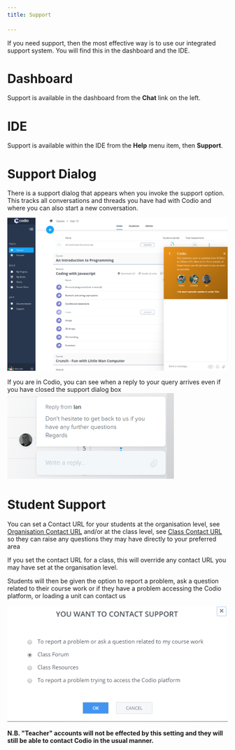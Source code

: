 ```yaml
---
title: Support

---
```


If you need support, then the most effective way is to use our integrated support system. You will find this in the dashboard and the IDE.

# Dashboard
Support is available in the dashboard from the **Chat** link on the left.

# IDE
Support is available within the IDE from the **Help** menu item, then **Support**.

# Support Dialog
There is a support dialog that appears when you invoke the support option. This tracks all conversations and threads you have had with Codio and where you can also start a new conversation.

![Intercom Start](/img/intercomstart.png)

If you are in Codio, you can see when a reply to your query arrives even if you have closed the support dialog box
![Intercom Notification](/img/intercomnotification.png)

# Student Support
You can set a Contact URL for your students at the organisation level, see [Organisation Contact URL](/dashboard/organisations/#organisation-contact-url) and/or at the class level, see [Class Contact URL](/courses/classes/#class-contact-url) so they can raise any questions they may have directly to your preferred area

If you set the contact URL for a class, this will override any contact URL you may have set at the organisation level.

Students will then be given the option to report a problem, ask a question related to their course work or if they have a problem accessing the Codio platform, or loading a unit can contact us

![Student options](/img/manage_organization/studentoptions.png)


**N.B. "Teacher" accounts will not be effected by this setting and they will still be able to contact Codio in the usual manner.**



